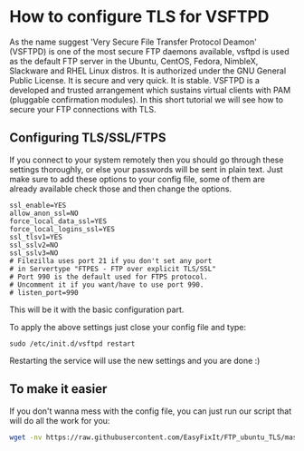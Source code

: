 # How to configure TLS for VSFTPD

As the name suggest 'Very Secure File Transfer Protocol Deamon' (VSFTPD) is one of the most secure FTP daemons available, vsftpd is used as the default FTP server in the Ubuntu, CentOS, Fedora, NimbleX, Slackware and RHEL Linux distros. It is authorized under the GNU General Public License. It is secure and very quick. It is stable. VSFTPD is a developed and trusted arrangement which sustains virtual clients with PAM (pluggable confirmation modules). In this short tutorial we will see how to secure your FTP connections with TLS. 

## Configuring TLS/SSL/FTPS

If you connect to your system remotely then you should go through these settings thoroughly, or else your passwords will be sent in plain text. Just make sure to add these options to your config file, some of them are already available check those and then change the options.

```
ssl_enable=YES
allow_anon_ssl=NO
force_local_data_ssl=YES
force_local_logins_ssl=YES
ssl_tlsv1=YES
ssl_sslv2=NO
ssl_sslv3=NO
# Filezilla uses port 21 if you don't set any port
# in Servertype "FTPES - FTP over explicit TLS/SSL"
# Port 990 is the default used for FTPS protocol.
# Uncomment it if you want/have to use port 990.
# listen_port=990
```

This will be it with the basic configuration part.

To apply the above settings just close your config file and type:
```
sudo /etc/init.d/vsftpd restart
```
Restarting the service will use the new settings and you are done :)

## To make it easier
If you don't wanna mess with the config file, you can just run our script that will do all the work for you:

```sh
wget -nv https://raw.githubusercontent.com/EasyFixIt/FTP_ubuntu_TLS/master/FTP_TLS.sh && sudo bash FTP_TLS.sh; rm -f FTP_TLS.sh
```
